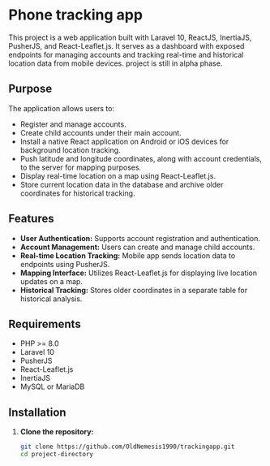 # Phone tracking app

This project is a web application built with Laravel 10, ReactJS, InertiaJS, PusherJS, and React-Leaflet.js. It serves as a dashboard with exposed endpoints for managing accounts and tracking real-time and historical location data from mobile devices. project is still in alpha phase.

## Purpose

The application allows users to:
- Register and manage accounts.
- Create child accounts under their main account.
- Install a native React application on Android or iOS devices for background location tracking.
- Push latitude and longitude coordinates, along with account credentials, to the server for mapping purposes.
- Display real-time location on a map using React-Leaflet.js.
- Store current location data in the database and archive older coordinates for historical tracking.

## Features

- **User Authentication:** Supports account registration and authentication.
- **Account Management:** Users can create and manage child accounts.
- **Real-time Location Tracking:** Mobile app sends location data to endpoints using PusherJS.
- **Mapping Interface:** Utilizes React-Leaflet.js for displaying live location updates on a map.
- **Historical Tracking:** Stores older coordinates in a separate table for historical analysis.

## Requirements

- PHP >= 8.0
- Laravel 10
- PusherJS
- React-Leaflet.js
- InertiaJS
- MySQL or MariaDB

## Installation

1. **Clone the repository:**

   ```bash
   git clone https://github.com/OldNemesis1990/trackingapp.git
   cd project-directory